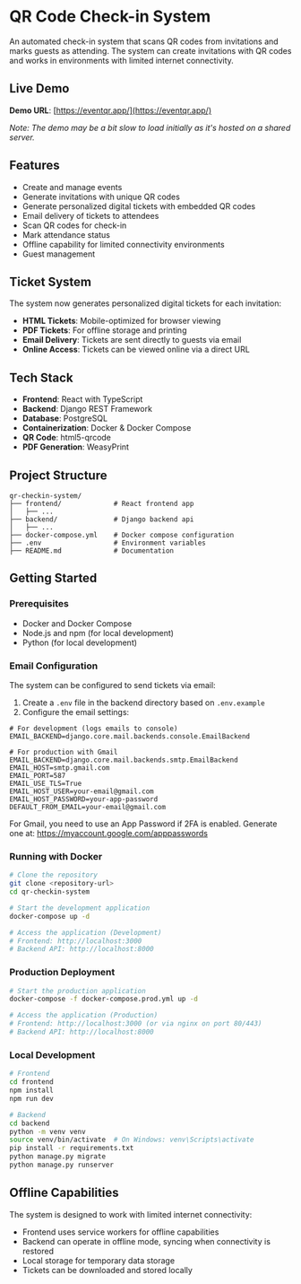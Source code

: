 # QR Code Check-in System

An automated check-in system that scans QR codes from invitations and marks guests as attending. The system can create invitations with QR codes and works in environments with limited internet connectivity.

## Live Demo

**Demo URL**: [https://eventqr.app/](https://eventqr.app/)

*Note: The demo may be a bit slow to load initially as it's hosted on a shared server.*

## Features

- Create and manage events
- Generate invitations with unique QR codes
- Generate personalized digital tickets with embedded QR codes
- Email delivery of tickets to attendees
- Scan QR codes for check-in
- Mark attendance status
- Offline capability for limited connectivity environments
- Guest management

## Ticket System

The system now generates personalized digital tickets for each invitation:

- **HTML Tickets**: Mobile-optimized for browser viewing
- **PDF Tickets**: For offline storage and printing
- **Email Delivery**: Tickets are sent directly to guests via email
- **Online Access**: Tickets can be viewed online via a direct URL

## Tech Stack

- **Frontend**: React with TypeScript
- **Backend**: Django REST Framework
- **Database**: PostgreSQL
- **Containerization**: Docker & Docker Compose
- **QR Code**: html5-qrcode
- **PDF Generation**: WeasyPrint

## Project Structure

```
qr-checkin-system/
├── frontend/             # React frontend app
│   ├── ...
├── backend/              # Django backend api
│   ├── ...
├── docker-compose.yml    # Docker compose configuration
├── .env                  # Environment variables
├── README.md             # Documentation
```

## Getting Started

### Prerequisites

- Docker and Docker Compose
- Node.js and npm (for local development)
- Python (for local development)

### Email Configuration

The system can be configured to send tickets via email:

1. Create a `.env` file in the backend directory based on `.env.example`
2. Configure the email settings:

```
# For development (logs emails to console)
EMAIL_BACKEND=django.core.mail.backends.console.EmailBackend

# For production with Gmail
EMAIL_BACKEND=django.core.mail.backends.smtp.EmailBackend
EMAIL_HOST=smtp.gmail.com
EMAIL_PORT=587
EMAIL_USE_TLS=True
EMAIL_HOST_USER=your-email@gmail.com
EMAIL_HOST_PASSWORD=your-app-password
DEFAULT_FROM_EMAIL=your-email@gmail.com
```

For Gmail, you need to use an App Password if 2FA is enabled.
Generate one at: https://myaccount.google.com/apppasswords

### Running with Docker

```bash
# Clone the repository
git clone <repository-url>
cd qr-checkin-system

# Start the development application
docker-compose up -d

# Access the application (Development)
# Frontend: http://localhost:3000
# Backend API: http://localhost:8000
```

### Production Deployment

```bash
# Start the production application
docker-compose -f docker-compose.prod.yml up -d

# Access the application (Production)
# Frontend: http://localhost:3000 (or via nginx on port 80/443)
# Backend API: http://localhost:8000
```

### Local Development

```bash
# Frontend
cd frontend
npm install
npm run dev

# Backend
cd backend
python -m venv venv
source venv/bin/activate  # On Windows: venv\Scripts\activate
pip install -r requirements.txt
python manage.py migrate
python manage.py runserver
```

## Offline Capabilities

The system is designed to work with limited internet connectivity:

- Frontend uses service workers for offline capabilities
- Backend can operate in offline mode, syncing when connectivity is restored
- Local storage for temporary data storage
- Tickets can be downloaded and stored locally

